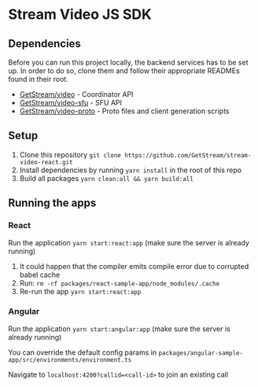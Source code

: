 # Stream Video JS SDK

## Dependencies

Before you can run this project locally, the backend services has to be set up. In order to do so,
clone them and follow their appropriate READMEs found in their root.

- [GetStream/video](https://github.com/GetStream/video) - Coordinator API
- [GetStream/video-sfu](https://github.com/GetStream/video-sfu) - SFU API
- [GetStream/video-proto](https://github.com/GetStream/video) - Proto files and client generation scripts

## Setup

1. Clone this repository `git clone https://github.com/GetStream/stream-video-react.git`
2. Install dependencies by running `yarn install` in the root of this repo
3. Build all packages `yarn clean:all && yarn build:all`

## Running the apps

### React

Run the application `yarn start:react:app` (make sure the server is already running)

1.  It could happen that the compiler emits compile error due to corrupted babel cache
2.  Run: `rm -rf packages/react-sample-app/node_modules/.cache`
3.  Re-run the app `yarn start:react:app`

### Angular

Run the application `yarn start:angular:app` (make sure the server is already running)

You can override the default config params in `packages/angular-sample-app/src/environments/environment.ts`

Navigate to `localhost:4200?callid=<call-id>` to join an existing call
